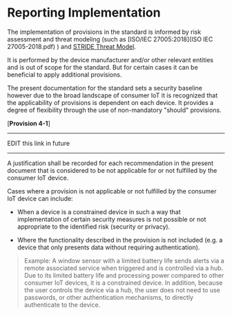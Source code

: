 # Reporting Implementation

The implementation of provisions in the standard is informed by risk assessment and threat modeling (such as [ISO/IEC 27005:2018](ISO IEC 27005-2018.pdf) ) and [STRIDE Threat Model](STRIDE_model.md).

It is performed by the device manufacturer and/or other relevant entities and is out of scope for the standard. But for certain cases it can be beneficial to apply additional provisions.

The present documentation for the standard sets a security baseline however due to the broad landscape of consumer IoT it is recognized that the applicability of provisions is dependent on each device. It provides a degree of flexibility through the use of non-mandatory "should" provisions.

[**Provision 4-1**]

__________________________________________________________

EDIT this link in future

__________________________________________________________

A justification shall be recorded for each recommendation in the present document that is considered to be not applicable for or not fulfilled by the consumer IoT device.

Cases where a provision is not applicable or not fulfilled by the consumer IoT device can include:

- When a device is a constrained device in such a way that implementation of certain security measures is not possible or not appropriate to the identified risk (security or privacy).

- Where the functionality described in the provision is not included (e.g. a device that only presents data without requiring authentication).

> Example: A window sensor with a limited battery life sends alerts via a remote associated service when triggered and is controlled via a hub. Due to its limited battery life and processing power compared to other consumer IoT devices, it is a constrained device. In addition, because the user controls the device via a hub, the user does not need to use passwords, or other authentication mechanisms, to directly authenticate to the device.

